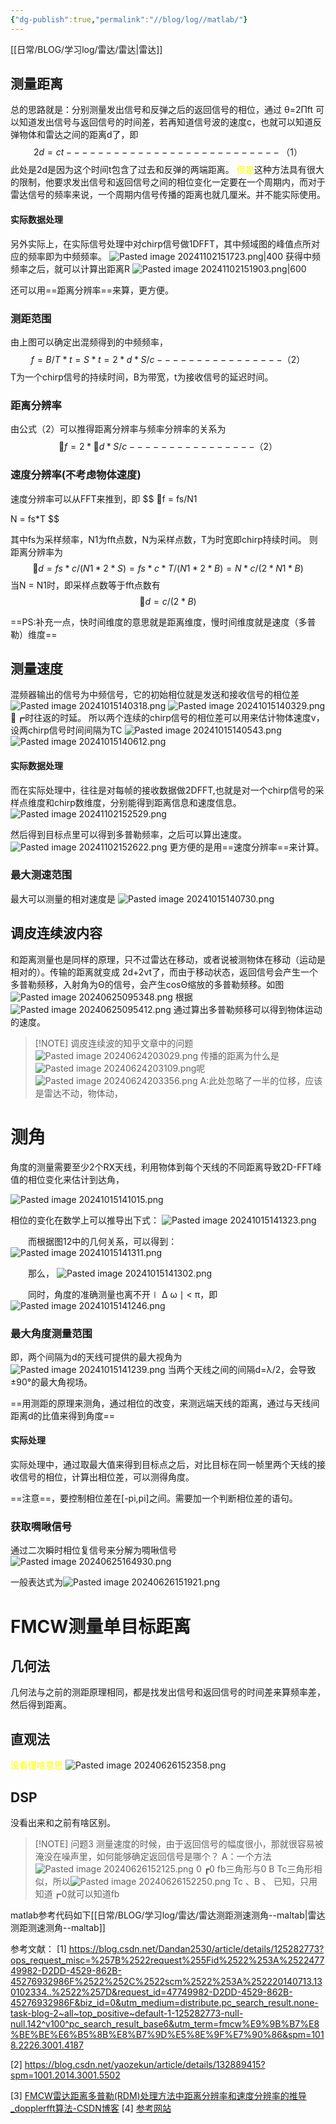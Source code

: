 ```yaml
---
{"dg-publish":true,"permalink":"//blog/log//matlab/"}
---
```


[[日常/BLOG/学习log/雷达/雷达\|雷达]]



## 测量距离
总的思路就是：分别测量发出信号和反弹之后的返回信号的相位，通过 θ=2Πft 可以知道发出信号与返回信号的时间差，若再知道信号波的速度c，也就可以知道反弹物体和雷达之间的距离d了，即
$$
2d=ct---------------------------（1）
$$
此处是2d是因为这个时间t包含了过去和反弹的两端距离。
<font color=yellow>但是</font>这种方法具有很大的限制，他要求发出信号和返回信号之间的相位变化一定要在一个周期内，而对于雷达信号的频率来说，一个周期内信号传播的距离也就几厘米。并不能实际使用。
#### 实际数据处理
另外实际上，在实际信号处理中对chirp信号做1DFFT，其中频域图的峰值点所对应的频率即为中频频率。
![Pasted image 20241102151723.png|400](/img/user/%E5%AE%9E%E9%AA%8C%E5%AE%A4/%E5%AE%9E%E9%AA%8C%E5%AE%A4%E9%A1%B9%E7%9B%AE/%E9%9B%B7%E8%BE%BE/%E7%90%86%E8%AE%BA/Pasted%20image%2020241102151723.png)
获得中频频率之后，就可以计算出距离R
![Pasted image 20241102151903.png|600](/img/user/%E5%AE%9E%E9%AA%8C%E5%AE%A4/%E5%AE%9E%E9%AA%8C%E5%AE%A4%E9%A1%B9%E7%9B%AE/%E9%9B%B7%E8%BE%BE/%E7%90%86%E8%AE%BA/Pasted%20image%2020241102151903.png)

还可以用==距离分辨率==来算，更方便。
### 测距范围
由上图可以确定出混频得到的中频频率，
$$
 f = B/T*t=S*t=2*d*S/c  ----------------（2）
$$
T为一个chirp信号的持续时间，B为带宽，t为接收信号的延迟时间。
### 距离分辨率
由公式（2）可以推得距离分辨率与频率分辨率的关系为
$$
🔺f =2*🔺d*S/c  ----------------（2）
$$
### 速度分辨率(不考虑物体速度)
速度分辨率可以从FFT来推到，即
$$
	🔺f = fs/N1
	
$$
$$
N = fs*T
$$

其中fs为采样频率，N1为fft点数，N为采样点数，T为时宽即chirp持续时间。
则距离分辨率为 
$$
🔺d = fs*c/(N1*2*S)= fs*c*T/(N1*2*B)=N*c/(2*N1*B)
$$
当N = N1时，即采样点数等于fft点数有
$$
🔺d = c/(2*B)
$$

==PS:补充一点，快时间维度的意思就是距离维度，慢时间维度就是速度（多普勒）维度==
## 测量速度
混频器输出的信号为中频信号，它的初始相位就是发送和接收信号的相位差
![Pasted image 20241015140318.png](/img/user/Pasted%20image%2020241015140318.png)
![Pasted image 20241015140329.png](/img/user/Pasted%20image%2020241015140329.png)
🔺┏时往返的时延。
所以两个连续的chirp信号的相位差可以用来估计物体速度v，设两chirp信号时间间隔为TC
![Pasted image 20241015140543.png](/img/user/Pasted%20image%2020241015140543.png)
![Pasted image 20241015140612.png](/img/user/Pasted%20image%2020241015140612.png)

#### 实际数据处理
而在实际处理中，往往是对每帧的接收数据做2DFFT,也就是对一个chirp信号的采样点维度和chirp数维度，分别能得到距离信息和速度信息。
![Pasted image 20241102152529.png](/img/user/%E5%AE%9E%E9%AA%8C%E5%AE%A4/%E5%AE%9E%E9%AA%8C%E5%AE%A4%E9%A1%B9%E7%9B%AE/%E9%9B%B7%E8%BE%BE/%E7%90%86%E8%AE%BA/Pasted%20image%2020241102152529.png)

然后得到目标点里可以得到多普勒频率，之后可以算出速度。
![Pasted image 20241102152622.png](/img/user/%E5%AE%9E%E9%AA%8C%E5%AE%A4/%E5%AE%9E%E9%AA%8C%E5%AE%A4%E9%A1%B9%E7%9B%AE/%E9%9B%B7%E8%BE%BE/%E7%90%86%E8%AE%BA/Pasted%20image%2020241102152622.png)
更方便的是用==速度分辨率==来计算。

### 最大测速范围
最大可以测量的相对速度是
![Pasted image 20241015140730.png](/img/user/Pasted%20image%2020241015140730.png)

## 调皮连续波内容
和距离测量也是同样的原理，只不过雷达在移动，或者说被测物体在移动（运动是相对的）。传输的距离就变成 2d+2vt了，而由于移动状态，返回信号会产生一个多普勒频移，入射角为Θ的信号，会产生cosΘ缩放的多普勒频移。如图![Pasted image 20240625095348.png](/img/user/%E5%AE%9E%E9%AA%8C%E5%AE%A4/%E6%96%87%E4%BB%B6/Pasted%20image%2020240625095348.png)
根据![Pasted image 20240625095412.png](/img/user/%E5%AE%9E%E9%AA%8C%E5%AE%A4/%E6%96%87%E4%BB%B6/Pasted%20image%2020240625095412.png)
通过算出多普勒频移可以得到物体运动的速度。




> [!NOTE] 调皮连续波的知乎文章中的问题
> ![Pasted image 20240624203029.png](/img/user/%E5%AE%9E%E9%AA%8C%E5%AE%A4/%E6%96%87%E4%BB%B6/Pasted%20image%2020240624203029.png)
> 传播的距离为什么是![Pasted image 20240624203109.png](/img/user/%E5%AE%9E%E9%AA%8C%E5%AE%A4/%E6%96%87%E4%BB%B6/Pasted%20image%2020240624203109.png)呢
> ![Pasted image 20240624203356.png](/img/user/%E5%AE%9E%E9%AA%8C%E5%AE%A4/%E6%96%87%E4%BB%B6/Pasted%20image%2020240624203356.png)
> A:此处忽略了一半的位移，应该是雷达不动，物体动，

# 测角

角度的测量需要至少2个RX天线，利用物体到每个天线的不同距离导致2D-FFT峰值的相位变化来估计到达角，

![Pasted image 20241015141015.png](/img/user/Pasted%20image%2020241015141015.png)

相位的变化在数学上可以推导出下式：
![Pasted image 20241015141323.png](/img/user/Pasted%20image%2020241015141323.png)​

  而根据图12中的几何关系，可以得到：
![Pasted image 20241015141311.png](/img/user/Pasted%20image%2020241015141311.png)

  那么，
![Pasted image 20241015141302.png](/img/user/Pasted%20image%2020241015141302.png)

  同时，角度的准确测量也离不开∣ Δ ω ∣ < π，即
![Pasted image 20241015141246.png](/img/user/Pasted%20image%2020241015141246.png)
### 最大角度测量范围
即，两个间隔为d的天线可提供的最大视角为
![Pasted image 20241015141239.png](/img/user/Pasted%20image%2020241015141239.png)
当两个天线之间的间隔d=λ/2，会导致±90°的最大角视场。

==用测距的原理来测角，通过相位的改变，来测远端天线的距离，通过与天线间距离d的比值来得到角度==

#### 实际处理
实际处理中，通过取最大值来得到目标点之后，对比目标在同一帧里两个天线的接收信号的相位，计算出相位差，可以测得角度。

==注意==，要控制相位差在[-pi,pi]之间。需要加一个判断相位差的语句。

### 获取啁啾信号
通过二次瞬时相位复信号来分解为啁啾信号
![Pasted image 20240625164930.png](/img/user/%E5%AE%9E%E9%AA%8C%E5%AE%A4/%E6%96%87%E4%BB%B6/Pasted%20image%2020240625164930.png)

一般表达式为![Pasted image 20240626151921.png](/img/user/%E5%AE%9E%E9%AA%8C%E5%AE%A4/%E6%96%87%E4%BB%B6/Pasted%20image%2020240626151921.png)

# FMCW测量单目标距离
## 几何法
几何法与之前的测距原理相同，都是找发出信号和返回信号的时间差来算频率差，然后得到距离。

## 直观法
<font color=yellow>没看懂啥意思</font>
![Pasted image 20240626152358.png](/img/user/%E5%AE%9E%E9%AA%8C%E5%AE%A4/%E6%96%87%E4%BB%B6/Pasted%20image%2020240626152358.png)
 
## DSP
没看出来和之前有啥区别。



> [!NOTE] 问题3
> 测量速度的时候，由于返回信号的幅度很小，那就很容易被淹没在噪声里，如何能够确定返回信号是哪个？
> A：一个方法![Pasted image 20240626152125.png](/img/user/%E5%AE%9E%E9%AA%8C%E5%AE%A4/%E6%96%87%E4%BB%B6/Pasted%20image%2020240626152125.png)
> 0 ┏0 fb三角形与0 B Tc三角形相似，所以![Pasted image 20240626152250.png](/img/user/%E5%AE%9E%E9%AA%8C%E5%AE%A4/%E6%96%87%E4%BB%B6/Pasted%20image%2020240626152250.png)
> Tc 、B 、 已知，只用知道┏0就可以知道fb
> 

matlab参考代码如下[[日常/BLOG/学习log/雷达/雷达测距测速测角--maltab\|雷达测距测速测角--maltab]]


参考文献：
[1] https://blog.csdn.net/Dandan2530/article/details/125282773?ops_request_misc=%257B%2522request%255Fid%2522%253A%252247749982-D2DD-4529-862B-45276932986F%2522%252C%2522scm%2522%253A%252220140713.130102334..%2522%257D&request_id=47749982-D2DD-4529-862B-45276932986F&biz_id=0&utm_medium=distribute.pc_search_result.none-task-blog-2~all~top_positive~default-1-125282773-null-null.142^v100^pc_search_result_base6&utm_term=fmcw%E9%9B%B7%E8%BE%BE%E6%B5%8B%E8%B7%9D%E5%8E%9F%E7%90%86&spm=1018.2226.3001.4187

[2] https://blog.csdn.net/yaozekun/article/details/132889415?spm=1001.2014.3001.5502

[3]  [FMCW雷达距离多普勒(RDM)处理方法中距离分辨率和速度分辨率的推导_dopplerfft算法-CSDN博客](https://blog.csdn.net/qq_41248471/article/details/104276739)
[4]  [参考网站](https://blog.csdn.net/CUGzhazhadong/article/details/119541284)
